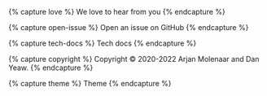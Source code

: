 {% capture love %} We love to hear from you {% endcapture %}

{% capture open-issue %} Open an issue on GitHub {% endcapture %}

{% capture tech-docs %}
 Tech docs
{% endcapture %}

{% capture copyright %} Copyright &copy; 2020-2022 Arjan Molenaar and Dan
Yeaw.  {% endcapture %}

{% capture theme %} Theme {% endcapture %}
